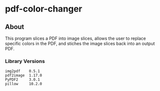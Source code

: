 # pdf-color-changer

## About
This program slices a PDF into image slices, allows the user to replace specific colors in the PDF, and stiches the image slices back into an output PDF.

### Library    Versions
    img2pdf    0.5.1
    pdf2image  1.17.0
    PyPDF2     3.0.1
    pillow     10.2.0
